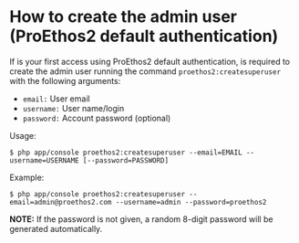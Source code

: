 How to create the admin user (ProEthos2 default authentication)
===============================================================

If is your first access using ProEthos2 default authentication, is required to create the admin user running the command `proethos2:createsuperuser` with the following arguments:

- `email:` User email
- `username:` User name/login
- `password:` Account password (optional)

Usage:

```
$ php app/console proethos2:createsuperuser --email=EMAIL --username=USERNAME [--password=PASSWORD]
```

Example:

```
$ php app/console proethos2:createsuperuser --email=admin@proethos2.com --username=admin --password=proethos2
```

__NOTE:__ If the password is not given, a random 8-digit password will be generated automatically.